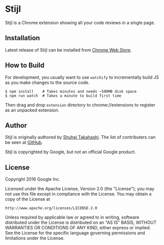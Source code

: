 Stijl
=====

Stijl is a Chrome extension showing all your code reviews in a single page.


Installation
------------

Latest release of Stijl can be installed from
[Chrome Web Store](https://chrome.google.com/webstore/detail/stijl/cpbiadoobgnpcacjecphfeoonpfccagk).


How to Build
------------

For development, you usually want to use `watchify` to incrementally
build JS as you make changes to the source code.

```
$ npm install    # Takes minutes and needs ~500MB disk space
$ npm run watch  # Takes a minute to build first time
```

Then drag and drop `extension` directory to chrome://extensions to
register as an unpacked extension.


Author
------

Stijl is originally authored by [Shuhei Takahashi](https://nya3.jp).
The list of contributers can be seen at [GitHub](https://github.com/google/stijl/graphs/contributors).

Stijl is copyrighted by Google, but not an official Google product.


License
-------

Copyright 2016 Google Inc.

Licensed under the Apache License, Version 2.0 (the "License");
you may not use this file except in compliance with the License.
You may obtain a copy of the License at

    http://www.apache.org/licenses/LICENSE-2.0

Unless required by applicable law or agreed to in writing, software
distributed under the License is distributed on an "AS IS" BASIS,
WITHOUT WARRANTIES OR CONDITIONS OF ANY KIND, either express or implied.
See the License for the specific language governing permissions and
limitations under the License.
